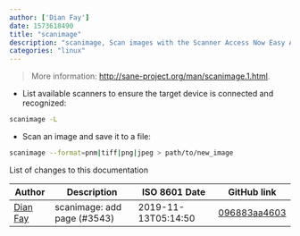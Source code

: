 ```yaml
---
author: ['Dian Fay']
date: 1573618490
title: "scanimage"
description: "scanimage, Scan images with the Scanner Access Now Easy API."
categories: "linux"
---
```

> More information: <http://sane-project.org/man/scanimage.1.html>.

- List available scanners to ensure the target device is connected and recognized:

```bash
scanimage -L
```

- Scan an image and save it to a file:

```bash
scanimage --format=pnm|tiff|png|jpeg > path/to/new_image
```
List of changes to this documentation


Author | Description | ISO 8601 Date | GitHub link
------|-----|-----|-----
[Dian Fay](mailto:dmfay@users.noreply.github.com) | scanimage: add page (#3543) | 2019-11-13T05:14:50 | [096883aa4603](https://github.com/tldr-pages/tldr/commit/096883aa4603540993ea948f4c219a19c749765e)

